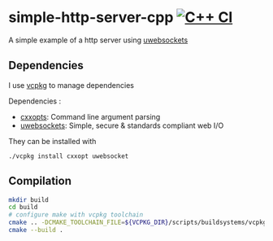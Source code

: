 # simple-http-server-cpp [![C++ CI](https://github.com/edmBernard/simple-http-server-cpp/workflows/C++%20CI/badge.svg?branch=master)](https://github.com/edmBernard/simple-http-server-cpp/actions)
A simple example of a http server using [uwebsockets](https://github.com/uNetworking/uWebSockets)

## Dependencies

I use [vcpkg](https://github.com/Microsoft/vcpkg) to manage dependencies

Dependencies :
- [cxxopts](https://github.com/jarro2783/cxxopts): Command line argument parsing
- [uwebsockets](https://github.com/uNetworking/uWebSockets): Simple, secure & standards compliant web I/O

They can be installed with
```
./vcpkg install cxxopt uwebsocket
```

## Compilation

```bash
mkdir build
cd build
# configure make with vcpkg toolchain
cmake .. -DCMAKE_TOOLCHAIN_FILE=${VCPKG_DIR}/scripts/buildsystems/vcpkg.cmake
cmake --build .
```
